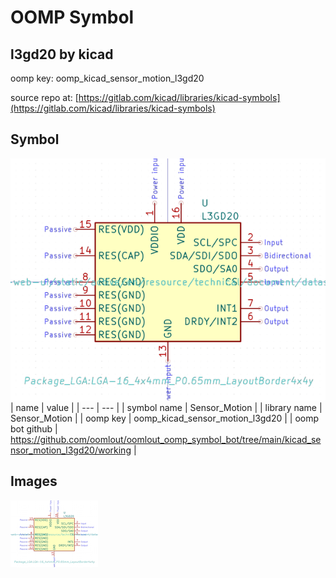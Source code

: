 # OOMP Symbol  
## l3gd20  by kicad  
  
oomp key: oomp_kicad_sensor_motion_l3gd20  
  
source repo at: [https://gitlab.com/kicad/libraries/kicad-symbols](https://gitlab.com/kicad/libraries/kicad-symbols)  
## Symbol  
  
[![working.png](working_600.png)](working.png)  
| name | value | 
| --- | --- | 
| symbol name | Sensor_Motion | 
| library name | Sensor_Motion | 
| oomp key | oomp_kicad_sensor_motion_l3gd20 | 
| oomp bot github | https://github.com/oomlout/oomlout_oomp_symbol_bot/tree/main/kicad_sensor_motion_l3gd20/working | 
## Images  
  
[![working.png](working_140.png)](working.png)  
